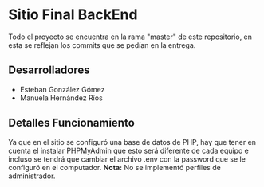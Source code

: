 # Sitio Final BackEnd
Todo el proyecto se encuentra en la rama "master" de este repositorio, en esta se reflejan los commits que se pedían en la entrega.
## Desarrolladores
- Esteban González Gómez
- Manuela Hernández Ríos
## Detalles Funcionamiento
Ya que en el sitio se configuró una base de datos de PHP, hay que tener en cuenta el instalar PHPMyAdmin que esto será diferente de cada equipo e incluso se tendrá que cambiar el archivo .env con la password que se le configuró en el computador. <b>Nota:</b> No se implementó perfiles de administrador.
